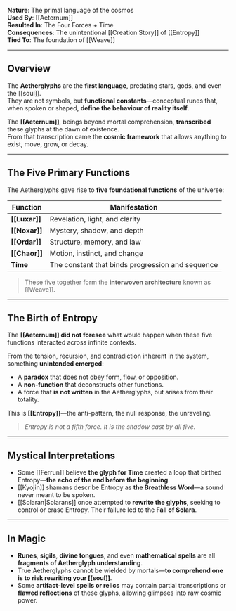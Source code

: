 
**Nature**: The primal language of the cosmos  
**Used By**: [[Aeternum]]  
**Resulted In**: The Four Forces + Time  
**Consequences**: The unintentional [[Creation Story]] of [[Entropy]]  
**Tied To**: The foundation of [[Weave]]

---

## Overview

The **Aetherglyphs** are the **first language**, predating stars, gods, and even the [[soul]].  
They are not symbols, but **functional constants**—conceptual runes that, when spoken or shaped, **define the behaviour of reality itself**.

The **[[Aeternum]]**, beings beyond mortal comprehension, **transcribed** these glyphs at the dawn of existence.  
From that transcription came the **cosmic framework** that allows anything to exist, move, grow, or decay.

---

## The Five Primary Functions

The Aetherglyphs gave rise to **five foundational functions** of the universe:

| Function | Manifestation |
|----------|----------------|
| **[[Luxar]]** | Revelation, light, and clarity |
| **[[Noxar]]** | Mystery, shadow, and depth |
| **[[Ordar]]** | Structure, memory, and law |
| **[[Chaor]]** | Motion, instinct, and change |
| **Time**  | The constant that binds progression and sequence |

> These five together form the **interwoven architecture** known as [[Weave]].

---

## The Birth of Entropy

The **[[Aeternum]] did not foresee** what would happen when these five functions interacted across infinite contexts.

From the tension, recursion, and contradiction inherent in the system, something **unintended emerged**:
- A **paradox** that does not obey form, flow, or opposition.
- A **non-function** that deconstructs other functions.
- A force that **is not written** in the Aetherglyphs, but arises from their totality.

This is **[[Entropy]]**—the anti-pattern, the null response, the unraveling.

> *Entropy is not a fifth force. It is the shadow cast by all five.*

---

## Mystical Interpretations

- Some [[Ferrun]] believe **the glyph for Time** created a loop that birthed Entropy—**the echo of the end before the beginning**.
- [[Kyojin]] shamans describe Entropy as **the Breathless Word**—a sound never meant to be spoken.
- [[Solaran|Solarans]] once attempted to **rewrite the glyphs**, seeking to control or erase Entropy. Their failure led to the **Fall of Solara**.

---

## In Magic

- **Runes**, **sigils**, **divine tongues**, and even **mathematical spells** are all **fragments of Aetherglyph understanding**.
- True Aetherglyphs cannot be wielded by mortals—**to comprehend one is to risk rewriting your [[soul]]**.
- Some **artifact-level spells or relics** may contain partial transcriptions or **flawed reflections** of these glyphs, allowing glimpses into raw cosmic power.

